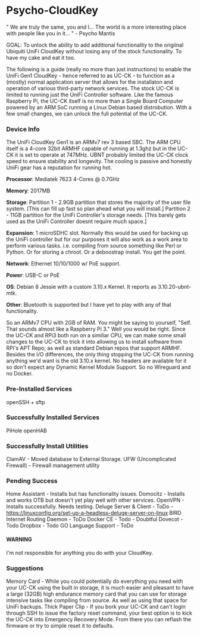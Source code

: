 # Psycho-CloudKey
 " We are truly the same, you and I... The world is a more interesting place with people like you in it... " - Psycho Mantis
 
 GOAL: To unlock the ability to add additional functionality to the origiinal Ubiquiti UniFi CloudKey without losing any of the stock functionality. 
       To have my cake and eat it too.
 
 The following is a guide (really no more than just instructions) to enable the UniFi Gen1 CloudKey - hence referred to as UC-CK - to function as a (mostly) normal application server that allows for the installaton and operation of various third-party network services. The stock UC-CK is limited to running just the UniFi Controller software. Like the famous Raspberry Pi, the UC-CK itself is no more than a Single Board Computer powered by an ARM SoC running a Linux Debian based distrobution. With a few small changes, we can unlock the full potential of the UC-CK.
 
### Device Info ###
 The UniFi CloudKey Gen1 is an ARMv7 rev 3 based SBC. The ARM CPU itself is a 4-core 32bit ARMHF capable of running at 1.3ghz but in the UC-CK it is set to operate at 747MHz. UBNT probably limited the UC-CK clock speed to ensure stability and longevity. The cooling is passive and honestly UniFi gear has a reputation for running hot.

**Processor**: Mediatek 7623 4-Cores @ 0.7GHz

**Memory**: 2017MB

**Storage**: Partition 1 - 2.9GB partition that stores the majority of the user file system. [This can fill up fast so plan ahead what you will install.]
          Partition 2 - 11GB partition for the UniFi Controller's storage needs. [This barely gets used as the UniFi Controller doesnt require much space.]

**Expansion**: 1 microSDHC slot. Normally this would be used for backing up the UniFi controller but for our purposes it will also work as a work area to perform                                   various tasks. i.e. compiling from source something like Perl or Python. Or for storing a chroot. Or a deboostrap install. 
                              You get the point.

**Network**: Ethernet 10/10/1000 w/ PoE support.

**Power**: USB-C or PoE

**OS**: Debian 8 Jessie with a custom 3.10.x Kernel. It reports as 3.10.20-ubnt-mtk.

**Other**: Bluetooth is supported but I have yet to play with any of that functionality.
 
 So an ARMv7 CPU with 2GB of RAM. You might be saying to yourself, "Self. That sounds almost like a Raspberry Pi 3." Well you would be right. Since the UC-CK and    RPi3 both run on a similiar CPU, we can make some small changes to the UC-CK to trick it into allowing us to install software from RPi's APT Repo, as well as standard Debian repos that support ARMHF. Besides the I/O differences, the only thing stopping the UC-CK from running anything we'd want is the old 3.10.x kernel. No headers are available for it so don't expect any Dynamic Kernel Module Support. So no Wireguard and no Docker.
 
 ### Pre-Installed Services ###
 openSSH + sftp
 
 ### Successfully Installed Services ###
 PiHole
 openHAB
 
 ### Successfully Install Utilities ###
 ClamAV - Moved database to External Storage.
 UFW (Uncomplicated Firewall) - Firewall management utility
 
 ### Pending Success ###
 Home Assistant - Installs but has functionality issues.
 Domocitz - Installs and works OTB but doesn't yet play well with other services. 
 OpenVPN - Installs successfully. Needs testing.
 Deluge Server & Client - ToDo - https://linuxconfig.org/set-up-a-headless-deluge-server-on-linux
 BIRD Internet Routing Daemon - ToDo
 Docker CE - Todo - Doubtful
 Dovecot - Todo 
 Dropbox - Todo
 GO Language Support - ToDo
 
 #### WARNING  ####
 I'm not responsible for anything you do with your CloudKey. 
 
 ### Suggestions ###
 Memory Card - While you could potentially do everything you need with your UC-CK using the built in storage, it is much easier and pleasant to have a large (32GB) high endurance memory card that you can use for storage intensive tasks like compiling from source. As well as using that space for UniFi backups.
 Thick Paper Clip - If you bork your UC-CK and can't login through SSH to issue the factory reset command, your best option is to kick the UC-CK into Emergency Recovery Mode. From there you can reflash the firmware or try to simple reset it to defaults. 
 
